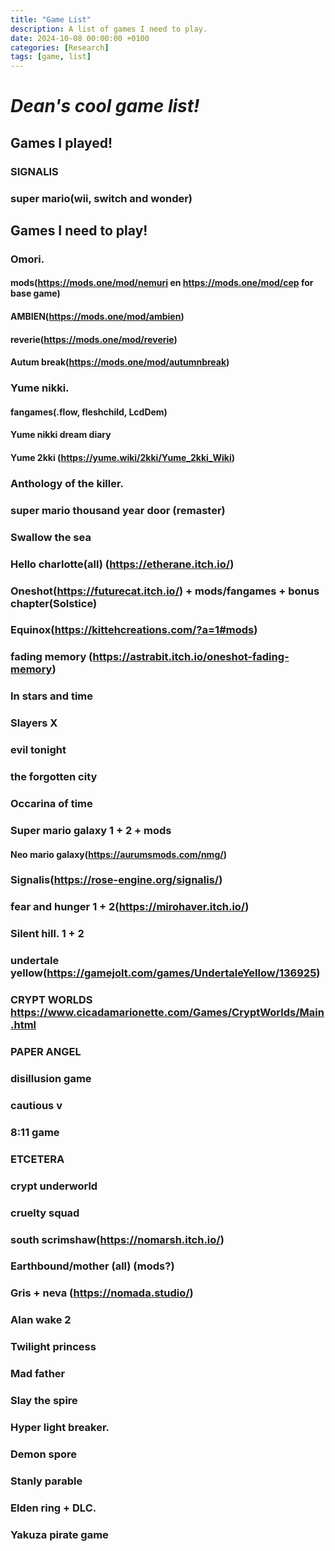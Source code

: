 ```yaml
---
title: "Game List"
description: A list of games I need to play.
date: 2024-10-08 00:00:00 +0100
categories: [Research]
tags: [game, list]
---
```


# *Dean's cool game list!*

## Games I played!

### SIGNALIS

### super mario(wii, switch and wonder)

## Games I need to play!

### Omori. 
#### mods(https://mods.one/mod/nemuri en https://mods.one/mod/cep for base game)

#### AMBIEN(https://mods.one/mod/ambien)
#### reverie(https://mods.one/mod/reverie)
#### Autum break(https://mods.one/mod/autumnbreak)


### Yume nikki.
#### fangames(.flow, fleshchild, LcdDem)
#### Yume nikki dream diary
#### Yume 2kki (https://yume.wiki/2kki/Yume_2kki_Wiki)

### Anthology of the killer.

### super mario thousand year door (remaster)

### Swallow the sea

### Hello charlotte(all) (https://etherane.itch.io/)

### Oneshot(https://futurecat.itch.io/) + mods/fangames + bonus chapter(Solstice)

### Equinox(https://kittehcreations.com/?a=1#mods)

### fading memory (https://astrabit.itch.io/oneshot-fading-memory)

### In stars and time

### Slayers X

### evil tonight

### the forgotten city

### Occarina of time

### Super mario galaxy 1 + 2 + mods
#### Neo mario galaxy(https://aurumsmods.com/nmg/)

### Signalis(https://rose-engine.org/signalis/)

### fear and hunger 1 + 2(https://mirohaver.itch.io/)

### Silent hill. 1 + 2

### undertale yellow(https://gamejolt.com/games/UndertaleYellow/136925)

### CRYPT WORLDS https://www.cicadamarionette.com/Games/CryptWorlds/Main.html

### PAPER ANGEL

### disillusion game

### cautious v

### 8:11 game

### ETCETERA

### crypt underworld

### cruelty squad

### south scrimshaw(https://nomarsh.itch.io/)

### Earthbound/mother (all) (mods?)

### Gris + neva (https://nomada.studio/)

### Alan wake 2

### Twilight princess

### Mad father

### Slay the spire

### Hyper light breaker.

### Demon spore

### Stanly parable

### Elden ring + DLC.

### Yakuza pirate game